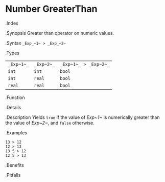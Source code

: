 # Number GreaterThan

.Index
>

.Synopsis
Greater than operator on numeric values.

.Syntax
`_Exp_~1~ > _Exp_~2~`

.Types


|             |             |                         |
| --- | --- | --- |
| `_Exp~1~_`  |  `_Exp~2~_` | `_Exp~1~_ > _Exp~2~_`   |
| `int`      |  `int`     | `bool`                |
| `int`      |  `real`    | `bool`                |
| `real`     |  `real`    | `bool`                |


.Function

.Details

.Description
Yields `true` if the value of _Exp~1~_ is numerically greater than the value of _Exp~2~_, and `false` otherwise.

.Examples
```rascal-shell
13 > 12
12 > 13
13.5 > 12
12.5 > 13
```

.Benefits

.Pitfalls

